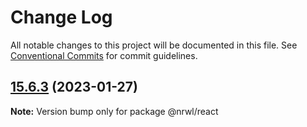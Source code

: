 # Change Log

All notable changes to this project will be documented in this file.
See [Conventional Commits](https://conventionalcommits.org) for commit guidelines.

## [15.6.3](https://github.com/nrwl/nx/compare/15.6.2...15.6.3) (2023-01-27)

**Note:** Version bump only for package @nrwl/react
